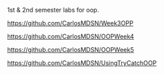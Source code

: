 1st & 2nd semester labs for oop.

https://github.com/CarlosMDSN/Week3OPP

https://github.com/CarlosMDSN/OOPWeek4

https://github.com/CarlosMDSN/OOPWeek5

https://github.com/CarlosMDSN/UsingTryCatchOOP







